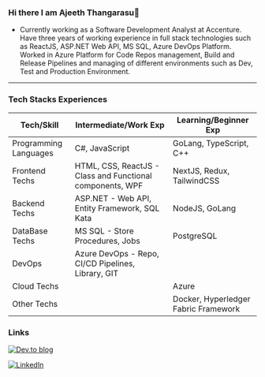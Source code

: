### Hi there I am Ajeeth Thangarasu👋

- Currently working as a Software Development Analyst at Accenture. Have three years of working experience in full stack technologies such as ReactJS, ASP.NET Web API, MS SQL, Azure DevOps Platform. Worked in Azure Platform for Code Repos management, Build and Release Pipelines and managing of different environments such as Dev, Test and Production Environment.

---

### Tech Stacks Experiences

| Tech/Skill | Intermediate/Work Exp | Learning/Beginner Exp |
| - | - | - |
| Programming Languages | C#, JavaScript | GoLang, TypeScript, C++ |
| Frontend Techs | HTML, CSS, ReactJS - Class and Functional components, WPF | NextJS, Redux, TailwindCSS |
| Backend Techs | ASP.NET - Web API, Entity Framework, SQL Kata | NodeJS, GoLang
| DataBase Techs | MS SQL - Store Procedures, Jobs | PostgreSQL |
| DevOps | Azure DevOps - Repo, CI/CD Pipelines, Library, GIT| |
| Cloud Techs | | Azure |
| Other Techs | | Docker, Hyperledger Fabric Framework |

### Links

[![Dev.to blog](https://img.shields.io/badge/dev.to-0A0A0A?style=for-the-badge&logo=dev.to&logoColor=white)](https://dev.to/ajeetht)

[![LinkedIn](https://img.shields.io/badge/linkedin-%230077B5.svg?style=for-the-badge&logo=linkedin&logoColor=white)](https://www.linkedin.com/in/ajeeth-thangarasu/)

